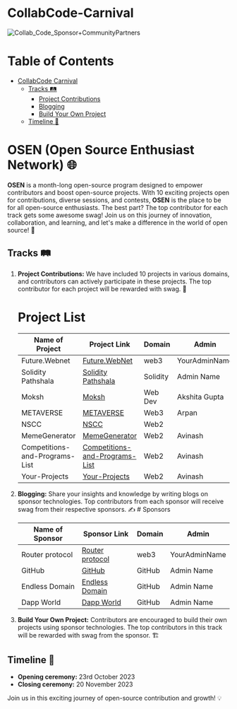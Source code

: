 # CollabCode-Carnival


![Collab_Code_Sponsor+CommunityPartners](https://github.com/OSE-NETWORK/CollabCode-Carnival/assets/85225156/57824f18-7231-4b9f-b298-da455aeb758c)


# Table of Contents

- [CollabCode Carnival](#osen-open-source-enthusiast-network-)
  - [Tracks 🛤️](#tracks-️)
    - [Project Contributions](#project-contributions)
    - [Blogging](#blogging)
    - [Build Your Own Project](#build-your-own-project)
  - [Timeline 📆](#timeline-️)


# OSEN (Open Source Enthusiast Network) 🌐

**OSEN** is a month-long open-source program designed to empower contributors and boost open-source projects. With 10 exciting projects open for contributions, diverse sessions, and contests, **OSEN** is the place to be for all open-source enthusiasts. The best part? The top contributor for each track gets some awesome swag! Join us on this journey of innovation, collaboration, and learning, and let's make a difference in the world of open source! 🚀

## Tracks 🛤️

1. **Project Contributions:** We have included 10 projects in various domains, and contributors can actively participate in these projects. The top contributor for each project will be rewarded with swag. 🌟
   
   # Project List 
      | Name of Project | Project Link                                            | Domain | Admin        |
      |-----------------|---------------------------------------------------------|--------|--------------|
      | Future.Webnet   | [Future.WebNet](https://github.com/Vikash-8090-Yadav/Future.WebNet) | web3   | YourAdminName|
      | Solidity Pathshala|[Solidity Pathshala](https://github.com/Vikash-8090-Yadav/Solidity-Pathshala)| Solidity| Admin Name|
      | Moksh |[Moksh](https://github.com/akshitagupta15june/Moksh)|  Web Dev |Akshita Gupta|
      | METAVERSE |[METAVERSE](https://github.com/apu52/METAVERSE)|  Web3 |Arpan|
      | NSCC |[NSCC](https://github.com/NSCC-BPIT/NSCC-BPIT-Website)| Web2 ||
      | MemeGenerator |[MemeGenerator](https://github.com/avinash201199/MemeGenerator)|  Web2 |Avinash|
      | Competitions-and-Programs-List |[Competitions-and-Programs-List](https://github.com/avinash201199/Competitions-and-Programs-List) | Web2 |Avinash|
      | Your-Projects |[Your-Projects](https://github.com/avinash201199/Your-Projects)| Web2 |Avinash|
     
   
   



3. **Blogging:** Share your insights and knowledge by writing blogs on sponsor technologies. Top contributors from each sponsor will receive swag from their respective sponsors. ✍️
        # Sponsors

      | Name of Sponsor | Sponsor Link                                   | Domain | Admin       |
      |-----------------|-----------------------------------------------|--------|-------------|
      | Router protocol | [Router protocol](https://example.com)        | web3   | YourAdminName |
      | GitHub          | [GitHub](https://github.com)                  | GitHub | Admin Name    |
      | Endless Domain  | [Endless Domain](https://example.com)         | GitHub | Admin Name    |
      | Dapp World      | [Dapp World](https://example.com)             | GitHub | Admin Name    |

     

5. **Build Your Own Project:** Contributors are encouraged to build their own projects using sponsor technologies. The top contributors in this track will be rewarded with swag from the sponsor. 🏗️

## Timeline 📆

- **Opening ceremony:** 23rd October 2023
- **Closing ceremony:** 20 November 2023

Join us in this exciting journey of open-source contribution and growth! 💡

